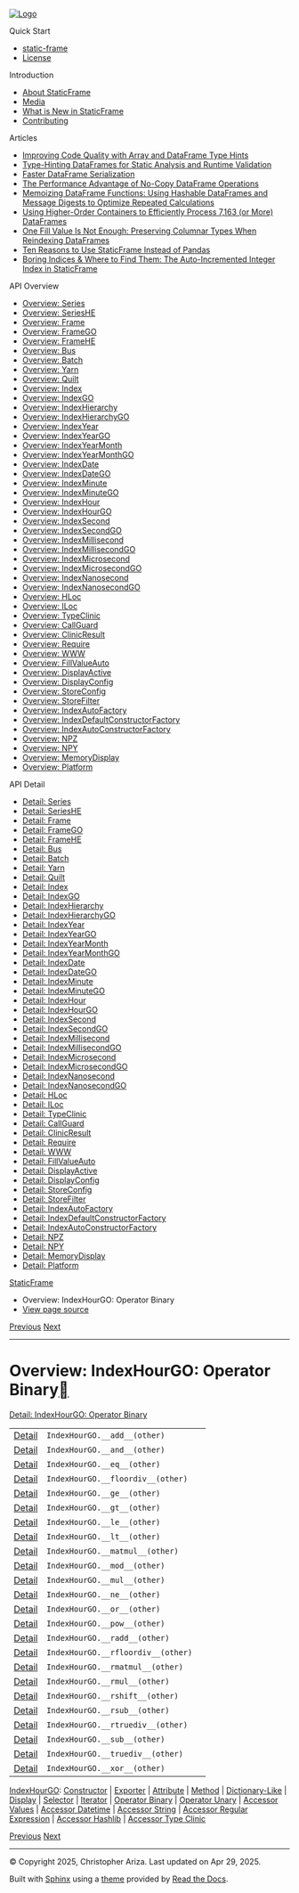 [![Logo](../_static/sf-logo-web_icon-small.png)](../index.html)

Quick Start

* [static-frame](../readme.html)
* [License](../license.html)

Introduction

* [About StaticFrame](../intro.html)
* [Media](../intro.html#media)
* [What is New in StaticFrame](../new.html)
* [Contributing](../contributing.html)

Articles

* [Improving Code Quality with Array and DataFrame Type Hints](../articles/guard.html)
* [Type-Hinting DataFrames for Static Analysis and Runtime Validation](../articles/ftyping.html)
* [Faster DataFrame Serialization](../articles/serialize.html)
* [The Performance Advantage of No-Copy DataFrame Operations](../articles/no_copy.html)
* [Memoizing DataFrame Functions: Using Hashable DataFrames and Message Digests to Optimize Repeated Calculations](../articles/hash.html)
* [Using Higher-Order Containers to Efficiently Process 7,163 (or More) DataFrames](../articles/uhoc.html)
* [One Fill Value Is Not Enough: Preserving Columnar Types When Reindexing DataFrames](../articles/fill_value.html)
* [Ten Reasons to Use StaticFrame Instead of Pandas](../articles/upgrade.html)
* [Boring Indices & Where to Find Them: The Auto-Incremented Integer Index in StaticFrame](../articles/aiii.html)

API Overview

* [Overview: Series](series.html)
* [Overview: SeriesHE](series_he.html)
* [Overview: Frame](frame.html)
* [Overview: FrameGO](frame_go.html)
* [Overview: FrameHE](frame_he.html)
* [Overview: Bus](bus.html)
* [Overview: Batch](batch.html)
* [Overview: Yarn](yarn.html)
* [Overview: Quilt](quilt.html)
* [Overview: Index](index.html)
* [Overview: IndexGO](index_go.html)
* [Overview: IndexHierarchy](index_hierarchy.html)
* [Overview: IndexHierarchyGO](index_hierarchy_go.html)
* [Overview: IndexYear](index_year.html)
* [Overview: IndexYearGO](index_year_go.html)
* [Overview: IndexYearMonth](index_year_month.html)
* [Overview: IndexYearMonthGO](index_year_month_go.html)
* [Overview: IndexDate](index_date.html)
* [Overview: IndexDateGO](index_date_go.html)
* [Overview: IndexMinute](index_minute.html)
* [Overview: IndexMinuteGO](index_minute_go.html)
* [Overview: IndexHour](index_hour.html)
* [Overview: IndexHourGO](index_hour_go.html)
* [Overview: IndexSecond](index_second.html)
* [Overview: IndexSecondGO](index_second_go.html)
* [Overview: IndexMillisecond](index_millisecond.html)
* [Overview: IndexMillisecondGO](index_millisecond_go.html)
* [Overview: IndexMicrosecond](index_microsecond.html)
* [Overview: IndexMicrosecondGO](index_microsecond_go.html)
* [Overview: IndexNanosecond](index_nanosecond.html)
* [Overview: IndexNanosecondGO](index_nanosecond_go.html)
* [Overview: HLoc](hloc.html)
* [Overview: ILoc](iloc.html)
* [Overview: TypeClinic](type_clinic.html)
* [Overview: CallGuard](call_guard.html)
* [Overview: ClinicResult](clinic_result.html)
* [Overview: Require](require.html)
* [Overview: WWW](www.html)
* [Overview: FillValueAuto](fill_value_auto.html)
* [Overview: DisplayActive](display_active.html)
* [Overview: DisplayConfig](display_config.html)
* [Overview: StoreConfig](store_config.html)
* [Overview: StoreFilter](store_filter.html)
* [Overview: IndexAutoFactory](index_auto_factory.html)
* [Overview: IndexDefaultConstructorFactory](index_default_constructor_factory.html)
* [Overview: IndexAutoConstructorFactory](index_auto_constructor_factory.html)
* [Overview: NPZ](npz.html)
* [Overview: NPY](npy.html)
* [Overview: MemoryDisplay](memory_display.html)
* [Overview: Platform](platform.html)

API Detail

* [Detail: Series](../api_detail/series.html)
* [Detail: SeriesHE](../api_detail/series_he.html)
* [Detail: Frame](../api_detail/frame.html)
* [Detail: FrameGO](../api_detail/frame_go.html)
* [Detail: FrameHE](../api_detail/frame_he.html)
* [Detail: Bus](../api_detail/bus.html)
* [Detail: Batch](../api_detail/batch.html)
* [Detail: Yarn](../api_detail/yarn.html)
* [Detail: Quilt](../api_detail/quilt.html)
* [Detail: Index](../api_detail/index.html)
* [Detail: IndexGO](../api_detail/index_go.html)
* [Detail: IndexHierarchy](../api_detail/index_hierarchy.html)
* [Detail: IndexHierarchyGO](../api_detail/index_hierarchy_go.html)
* [Detail: IndexYear](../api_detail/index_year.html)
* [Detail: IndexYearGO](../api_detail/index_year_go.html)
* [Detail: IndexYearMonth](../api_detail/index_year_month.html)
* [Detail: IndexYearMonthGO](../api_detail/index_year_month_go.html)
* [Detail: IndexDate](../api_detail/index_date.html)
* [Detail: IndexDateGO](../api_detail/index_date_go.html)
* [Detail: IndexMinute](../api_detail/index_minute.html)
* [Detail: IndexMinuteGO](../api_detail/index_minute_go.html)
* [Detail: IndexHour](../api_detail/index_hour.html)
* [Detail: IndexHourGO](../api_detail/index_hour_go.html)
* [Detail: IndexSecond](../api_detail/index_second.html)
* [Detail: IndexSecondGO](../api_detail/index_second_go.html)
* [Detail: IndexMillisecond](../api_detail/index_millisecond.html)
* [Detail: IndexMillisecondGO](../api_detail/index_millisecond_go.html)
* [Detail: IndexMicrosecond](../api_detail/index_microsecond.html)
* [Detail: IndexMicrosecondGO](../api_detail/index_microsecond_go.html)
* [Detail: IndexNanosecond](../api_detail/index_nanosecond.html)
* [Detail: IndexNanosecondGO](../api_detail/index_nanosecond_go.html)
* [Detail: HLoc](../api_detail/hloc.html)
* [Detail: ILoc](../api_detail/iloc.html)
* [Detail: TypeClinic](../api_detail/type_clinic.html)
* [Detail: CallGuard](../api_detail/call_guard.html)
* [Detail: ClinicResult](../api_detail/clinic_result.html)
* [Detail: Require](../api_detail/require.html)
* [Detail: WWW](../api_detail/www.html)
* [Detail: FillValueAuto](../api_detail/fill_value_auto.html)
* [Detail: DisplayActive](../api_detail/display_active.html)
* [Detail: DisplayConfig](../api_detail/display_config.html)
* [Detail: StoreConfig](../api_detail/store_config.html)
* [Detail: StoreFilter](../api_detail/store_filter.html)
* [Detail: IndexAutoFactory](../api_detail/index_auto_factory.html)
* [Detail: IndexDefaultConstructorFactory](../api_detail/index_default_constructor_factory.html)
* [Detail: IndexAutoConstructorFactory](../api_detail/index_auto_constructor_factory.html)
* [Detail: NPZ](../api_detail/npz.html)
* [Detail: NPY](../api_detail/npy.html)
* [Detail: MemoryDisplay](../api_detail/memory_display.html)
* [Detail: Platform](../api_detail/platform.html)

[StaticFrame](../index.html)

* Overview: IndexHourGO: Operator Binary
* [View page source](../_sources/api_overview/index_hour_go-operator_binary.rst.txt)

[Previous](index_hour_go-iterator.html "Overview: IndexHourGO: Iterator")
[Next](index_hour_go-operator_unary.html "Overview: IndexHourGO: Operator Unary")

---

# Overview: IndexHourGO: Operator Binary[](#overview-indexhourgo-operator-binary "Link to this heading")

[Detail: IndexHourGO: Operator Binary](../api_detail/index_hour_go-operator_binary.html#api-detail-indexhourgo-operator-binary)

|  |  |  |
| --- | --- | --- |
| [Detail](../api_detail/index_hour_go-operator_binary.html#api-sig-indexhourgo-add) | `IndexHourGO.__add__(other)` |  |
| [Detail](../api_detail/index_hour_go-operator_binary.html#api-sig-indexhourgo-and) | `IndexHourGO.__and__(other)` |  |
| [Detail](../api_detail/index_hour_go-operator_binary.html#api-sig-indexhourgo-eq) | `IndexHourGO.__eq__(other)` |  |
| [Detail](../api_detail/index_hour_go-operator_binary.html#api-sig-indexhourgo-floordiv) | `IndexHourGO.__floordiv__(other)` |  |
| [Detail](../api_detail/index_hour_go-operator_binary.html#api-sig-indexhourgo-ge) | `IndexHourGO.__ge__(other)` |  |
| [Detail](../api_detail/index_hour_go-operator_binary.html#api-sig-indexhourgo-gt) | `IndexHourGO.__gt__(other)` |  |
| [Detail](../api_detail/index_hour_go-operator_binary.html#api-sig-indexhourgo-le) | `IndexHourGO.__le__(other)` |  |
| [Detail](../api_detail/index_hour_go-operator_binary.html#api-sig-indexhourgo-lt) | `IndexHourGO.__lt__(other)` |  |
| [Detail](../api_detail/index_hour_go-operator_binary.html#api-sig-indexhourgo-matmul) | `IndexHourGO.__matmul__(other)` |  |
| [Detail](../api_detail/index_hour_go-operator_binary.html#api-sig-indexhourgo-mod) | `IndexHourGO.__mod__(other)` |  |
| [Detail](../api_detail/index_hour_go-operator_binary.html#api-sig-indexhourgo-mul) | `IndexHourGO.__mul__(other)` |  |
| [Detail](../api_detail/index_hour_go-operator_binary.html#api-sig-indexhourgo-ne) | `IndexHourGO.__ne__(other)` |  |
| [Detail](../api_detail/index_hour_go-operator_binary.html#api-sig-indexhourgo-or) | `IndexHourGO.__or__(other)` |  |
| [Detail](../api_detail/index_hour_go-operator_binary.html#api-sig-indexhourgo-pow) | `IndexHourGO.__pow__(other)` |  |
| [Detail](../api_detail/index_hour_go-operator_binary.html#api-sig-indexhourgo-radd) | `IndexHourGO.__radd__(other)` |  |
| [Detail](../api_detail/index_hour_go-operator_binary.html#api-sig-indexhourgo-rfloordiv) | `IndexHourGO.__rfloordiv__(other)` |  |
| [Detail](../api_detail/index_hour_go-operator_binary.html#api-sig-indexhourgo-rmatmul) | `IndexHourGO.__rmatmul__(other)` |  |
| [Detail](../api_detail/index_hour_go-operator_binary.html#api-sig-indexhourgo-rmul) | `IndexHourGO.__rmul__(other)` |  |
| [Detail](../api_detail/index_hour_go-operator_binary.html#api-sig-indexhourgo-rshift) | `IndexHourGO.__rshift__(other)` |  |
| [Detail](../api_detail/index_hour_go-operator_binary.html#api-sig-indexhourgo-rsub) | `IndexHourGO.__rsub__(other)` |  |
| [Detail](../api_detail/index_hour_go-operator_binary.html#api-sig-indexhourgo-rtruediv) | `IndexHourGO.__rtruediv__(other)` |  |
| [Detail](../api_detail/index_hour_go-operator_binary.html#api-sig-indexhourgo-sub) | `IndexHourGO.__sub__(other)` |  |
| [Detail](../api_detail/index_hour_go-operator_binary.html#api-sig-indexhourgo-truediv) | `IndexHourGO.__truediv__(other)` |  |
| [Detail](../api_detail/index_hour_go-operator_binary.html#api-sig-indexhourgo-xor) | `IndexHourGO.__xor__(other)` |  |

[IndexHourGO](index_hour_go.html#api-overview-indexhourgo): [Constructor](index_hour_go-constructor.html#api-overview-indexhourgo-constructor) | [Exporter](index_hour_go-exporter.html#api-overview-indexhourgo-exporter) | [Attribute](index_hour_go-attribute.html#api-overview-indexhourgo-attribute) | [Method](index_hour_go-method.html#api-overview-indexhourgo-method) | [Dictionary-Like](index_hour_go-dictionary_like.html#api-overview-indexhourgo-dictionary-like) | [Display](index_hour_go-display.html#api-overview-indexhourgo-display) | [Selector](index_hour_go-selector.html#api-overview-indexhourgo-selector) | [Iterator](index_hour_go-iterator.html#api-overview-indexhourgo-iterator) | [Operator Binary](#api-overview-indexhourgo-operator-binary) | [Operator Unary](index_hour_go-operator_unary.html#api-overview-indexhourgo-operator-unary) | [Accessor Values](index_hour_go-accessor_values.html#api-overview-indexhourgo-accessor-values) | [Accessor Datetime](index_hour_go-accessor_datetime.html#api-overview-indexhourgo-accessor-datetime) | [Accessor String](index_hour_go-accessor_string.html#api-overview-indexhourgo-accessor-string) | [Accessor Regular Expression](index_hour_go-accessor_regular_expression.html#api-overview-indexhourgo-accessor-regular-expression) | [Accessor Hashlib](index_hour_go-accessor_hashlib.html#api-overview-indexhourgo-accessor-hashlib) | [Accessor Type Clinic](index_hour_go-accessor_type_clinic.html#api-overview-indexhourgo-accessor-type-clinic)

[Previous](index_hour_go-iterator.html "Overview: IndexHourGO: Iterator")
[Next](index_hour_go-operator_unary.html "Overview: IndexHourGO: Operator Unary")

---

© Copyright 2025, Christopher Ariza.
Last updated on Apr 29, 2025.

Built with [Sphinx](https://www.sphinx-doc.org/) using a
[theme](https://github.com/readthedocs/sphinx_rtd_theme)
provided by [Read the Docs](https://readthedocs.org).